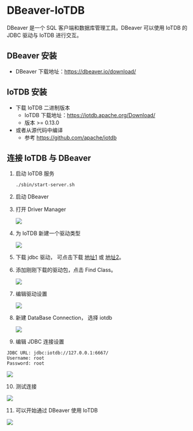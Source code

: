 <!--

    Licensed to the Apache Software Foundation (ASF) under one
    or more contributor license agreements.  See the NOTICE file
    distributed with this work for additional information
    regarding copyright ownership.  The ASF licenses this file
    to you under the Apache License, Version 2.0 (the
    "License"); you may not use this file except in compliance
    with the License.  You may obtain a copy of the License at
    
        http://www.apache.org/licenses/LICENSE-2.0
    
    Unless required by applicable law or agreed to in writing,
    software distributed under the License is distributed on an
    "AS IS" BASIS, WITHOUT WARRANTIES OR CONDITIONS OF ANY
    KIND, either express or implied.  See the License for the
    specific language governing permissions and limitations
    under the License.

-->

# DBeaver-IoTDB

DBeaver 是一个 SQL 客户端和数据库管理工具。DBeaver 可以使用 IoTDB 的 JDBC 驱动与 IoTDB 进行交互。

## DBeaver 安装

* DBeaver 下载地址：https://dbeaver.io/download/

## IoTDB 安装

* 下载 IoTDB 二进制版本
  * IoTDB 下载地址：https://iotdb.apache.org/Download/
  * 版本 >= 0.13.0
* 或者从源代码中编译
  * 参考 https://github.com/apache/iotdb

## 连接 IoTDB 与 DBeaver

1. 启动 IoTDB 服务

   ```shell
   ./sbin/start-server.sh
   ```
2. 启动 DBeaver

3. 打开 Driver Manager

   ![](https://alioss.timecho.com/docs/img/UserGuide/Ecosystem-Integration/DBeaver/01.png?raw=true)
4. 为 IoTDB 新建一个驱动类型

   ![](https://alioss.timecho.com/docs/img/UserGuide/Ecosystem-Integration/DBeaver/02.png)

5. 下载 jdbc 驱动， 可点击下载 [地址1](https://maven.proxy.ustclug.org/maven2/org/apache/iotdb/iotdb-jdbc/1.2.1/iotdb-jdbc-1.2.1-jar-with-dependencies.jar) 或 [地址2](https://repo1.maven.org/maven2/org/apache/iotdb/iotdb-jdbc/1.2.1/iotdb-jdbc-1.2.1-jar-with-dependencies.jar)。
   
6. 添加刚刚下载的驱动包，点击 Find Class。

   ![](https://alioss.timecho.com/docs/img/UserGuide/Ecosystem-Integration/DBeaver/03.png)

7. 编辑驱动设置

   ![](https://alioss.timecho.com/docs/img/UserGuide/Ecosystem-Integration/DBeaver/05.png)
  
8. 新建 DataBase Connection， 选择 iotdb

   ![](https://alioss.timecho.com/docs/img/UserGuide/Ecosystem-Integration/DBeaver/06.png) 

9.  编辑 JDBC 连接设置

   ```
   JDBC URL: jdbc:iotdb://127.0.0.1:6667/
   Username: root
   Password: root
   ```
   ![](https://alioss.timecho.com/docs/img/UserGuide/Ecosystem-Integration/DBeaver/07.png)

10. 测试连接

   ![](https://alioss.timecho.com/docs/img/UserGuide/Ecosystem-Integration/DBeaver/08.png)

11. 可以开始通过 DBeaver 使用 IoTDB

   ![](https://alioss.timecho.com/docs/img/UserGuide/Ecosystem-Integration/DBeaver/09.png)
